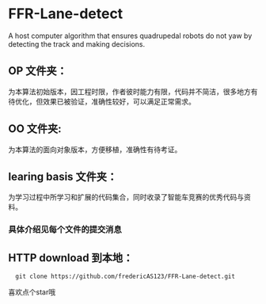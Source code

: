 # FFR-Lane-detect
 A host computer algorithm that ensures quadrupedal robots do not yaw by detecting the track and making decisions.
## OP 文件夹：
为本算法初始版本，因工程时限，作者彼时能力有限，代码并不简洁，很多地方有待优化，但效果已被验证，准确性较好，可以满足正常需求。
## OO 文件夹:
为本算法的面向对象版本，方便移植，准确性有待考证。
## learing basis 文件夹：
为学习过程中所学习和扩展的代码集合，同时收录了智能车竞赛的优秀代码与资料。
### 具体介绍见每个文件的提交消息
## HTTP download 到本地：
```
  git clone https://github.com/fredericAS123/FFR-Lane-detect.git
```
喜欢点个star哦